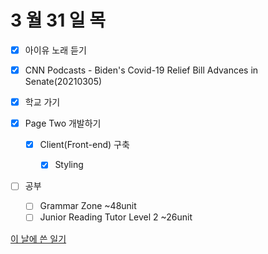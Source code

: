 # 3 월 31 일 목

- [x] 아이유 노래 듣기

- [x] CNN Podcasts - Biden's Covid-19 Relief Bill Advances in Senate(20210305)

- [x] 학교 가기

- [x] Page Two 개발하기

  - [x] Client(Front-end) 구축

    - [x] Styling

- [ ] 공부

  - [ ] Grammar Zone ~48unit
  - [ ] Junior Reading Tutor Level 2 ~26unit

[이 날에 쓴 일기](../../../diary/2022/3/30.md)
